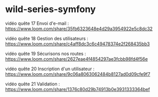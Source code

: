 # wild-series-symfony
vidéo quête 17 Envoi d'e-mail : https://www.loom.com/share/35fb6323648e4d29a3954922e5c8dc32

vidéo quête 18 Gestion des utilisateurs : https://www.loom.com/share/c4aff8dc3c6c49478374e2f268435bb3

vidéo quête 19 Sécurisons nos routes : https://www.loom.com/share/2627eae4f4854297ae3fcbb98fd4f56e

vidéo quête 20 Inscription d'un utilisateur : https://www.loom.com/share/9c06a8063062484b8127ad0d09cfe9f7

vidéo quête 21 Validation : https://www.loom.com/share/1376c80d29b74913b0e3931333364bef
